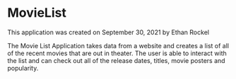 # MovieList

This application was created on September 30, 2021 by Ethan Rockel



The Movie List Application takes data from a website and creates a list of all of the recent movies that are out in theater. The user is able to interact
with the list and can check out all of the release dates, titles, movie posters and popularity.

